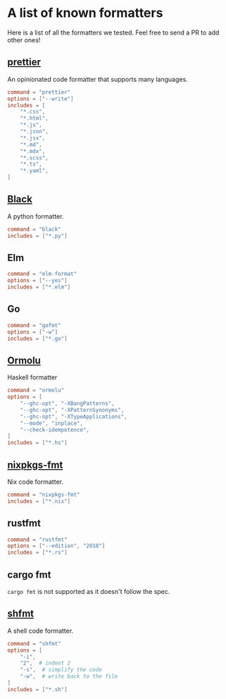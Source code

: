 # A list of known formatters

Here is a list of all the formatters we tested. Feel free to send a PR to add
other ones!

## [prettier](https://prettier.io/)

An opinionated code formatter that supports many languages.

```toml
command = "prettier"
options = ["--write"]
includes = [
    "*.css",
    "*.html",
    "*.js",
    "*.json",
    "*.jsx",
    "*.md",
    "*.mdx",
    "*.scss",
    "*.ts",
    "*.yaml",
]
```

## [Black](https://github.com/psf/black)

A python formatter.

```toml
command = "black"
includes = ["*.py"]
```

## Elm

```toml
command = "elm-format"
options = ["--yes"]
includes = ["*.elm"]
```

## Go

```toml
command = "gofmt"
options = ["-w"]
includes = ["*.go"]
```

## [Ormolu](https://github.com/tweag/ormolu)

Haskell formatter

```toml
command = "ormolu"
options = [
    "--ghc-opt", "-XBangPatterns",
    "--ghc-opt", "-XPatternSynonyms",
    "--ghc-opt", "-XTypeApplications",
    "--mode", "inplace",
    "--check-idempotence",
]
includes = ["*.hs"]
```

## [nixpkgs-fmt](https://github.com/nix-community/nixpkgs-fmt)

Nix code formatter.

```toml
command = "nixpkgs-fmt"
includes = ["*.nix"]
```

## rustfmt

```toml
command = "rustfmt"
options = ["--edition", "2018"]
includes = ["*.rs"]
```

## cargo fmt

`cargo fmt` is not supported as it doesn't follow the spec.

## [shfmt](https://github.com/mvdan/sh)

A shell code formatter.

```toml
command = "shfmt"
options = [
    "-i",
    "2",  # indent 2
    "-s",  # simplify the code
    "-w",  # write back to the file
]
includes = ["*.sh"]
```
